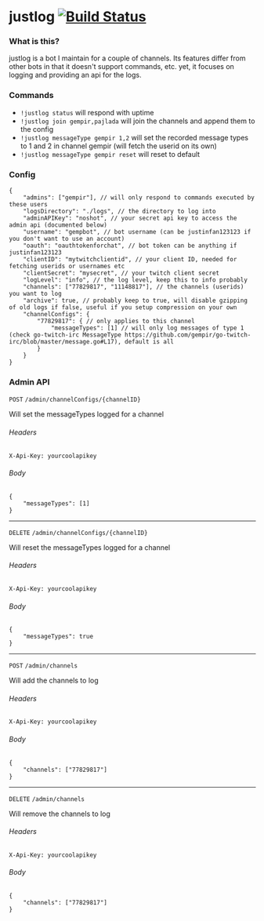 # justlog [![Build Status](https://github.com/gempir/justlog/workflows/ci/badge.svg)](https://github.com/gempir/justlog/actions?query=workflow%3Aci)

### What is this?
justlog is a bot I maintain for a couple of channels. Its features differ from other bots in that it doesn't support
commands, etc. yet, it focuses on logging and providing an api for the logs.

### Commands
- `!justlog status` will respond with uptime
- `!justlog join gempir,pajlada` will join the channels and append them to the config
- `!justlog messageType gempir 1,2` will set the recorded message types to 1 and 2 in channel gempir (will fetch the userid on its own) 
- `!justlog messageType gempir reset` will reset to default 

### Config

```
{
    "admins": ["gempir"], // will only respond to commands executed by these users
    "logsDirectory": "./logs", // the directory to log into
    "adminAPIKey": "noshot", // your secret api key to access the admin api (documented below)
    "username": "gempbot", // bot username (can be justinfan123123 if you don't want to use an account)
    "oauth": "oauthtokenforchat", // bot token can be anything if justinfan123123
    "clientID": "mytwitchclientid", // your client ID, needed for fetching userids or usernames etc
    "clientSecret": "mysecret", // your twitch client secret
    "logLevel": "info", // the log level, keep this to info probably
    "channels": ["77829817", "11148817"], // the channels (userids) you want to log
    "archive": true, // probably keep to true, will disable gzipping of old logs if false, useful if you setup compression on your own
    "channelConfigs": {
        "77829817": { // only applies to this channel
            "messageTypes": [1] // will only log messages of type 1 (check go-twitch-irc MessageType https://github.com/gempir/go-twitch-irc/blob/master/message.go#L17), default is all 
        }
    }
}
```

### Admin API

`POST` `/admin/channelConfigs/{channelID}`

Will set the messageTypes logged for a channel

###### Headers
```
X-Api-Key: yourcoolapikey
```

###### Body
```
{
    "messageTypes": [1]
}
```

---

`DELETE` `/admin/channelConfigs/{channelID}`

Will reset the messageTypes logged for a channel

###### Headers
```
X-Api-Key: yourcoolapikey
```

###### Body
```
{
    "messageTypes": true
}
```

---


`POST` `/admin/channels`

Will add the channels to log

###### Headers
```
X-Api-Key: yourcoolapikey
```

###### Body
```
{
    "channels": ["77829817"]
}
```

---

`DELETE` `/admin/channels`

Will remove the channels to log

###### Headers
```
X-Api-Key: yourcoolapikey
```

###### Body
```
{
    "channels": ["77829817"]
}
```
